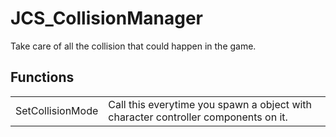 # JCS_CollisionManager

Take care of all the collision that could happen in the game.


## Functions

<table>
  <tr>
    <td>SetCollisionMode</td>
    <td>
      Call this everytime you spawn a object with character
      controller components on it.
    </td>
  </tr>
</table>
